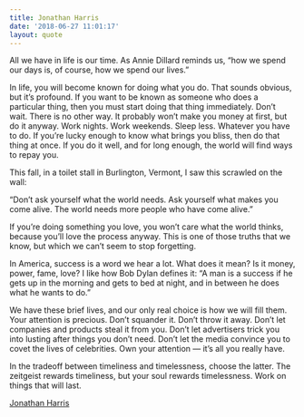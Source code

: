 ```yaml
---
title: Jonathan Harris
date: '2018-06-27 11:01:17'
layout: quote
---
```

All we have in life is our time. As Annie Dillard reminds us, “how we spend our days is, of course, how we spend our lives.” 

In life, you will become known for doing what you do. That sounds obvious, but it’s profound. If you want to be known as someone who does a particular thing, then you must start doing that thing immediately. Don’t wait. There is no other way. It probably won’t make you money at first, but do it anyway. Work nights. Work weekends. Sleep less. Whatever you have to do. If you’re lucky enough to know what brings you bliss, then do that thing at once. If you do it well, and for long enough, the world will find ways to repay you. 

This fall, in a toilet stall in Burlington, Vermont, I saw this scrawled on the wall: 

“Don’t ask yourself what the world needs. Ask yourself what makes you come alive. The world needs more people who have come alive.” 

If you’re doing something you love, you won’t care what the world thinks, because you’ll love the process anyway. This is one of those truths that we know, but which we can’t seem to stop forgetting. 

In America, success is a word we hear a lot. What does it mean? Is it money, power, fame, love? I like how Bob Dylan defines it: “A man is a success if he gets up in the morning and gets to bed at night, and in between he does what he wants to do.” 

We have these brief lives, and our only real choice is how we will fill them. Your attention is precious. Don’t squander it. Don’t throw it away. Don’t let companies and products steal it from you. Don’t let advertisers trick you into lusting after things you don’t need. Don’t let the media convince you to covet the lives of celebrities. Own your attention — it’s all you really have. 

In the tradeoff between timeliness and timelessness, choose the latter. The zeitgeist rewards timeliness, but your soul rewards timelessness. Work on things that will last.

[Jonathan Harris ](https://transom.org/2014/jonathan-harris/)
